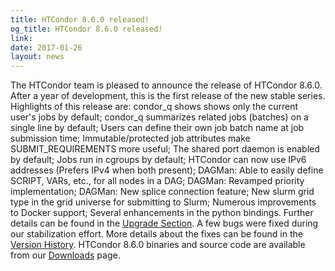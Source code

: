 ```yaml
---
title: HTCondor 8.6.0 released!
og_title: HTCondor 8.6.0 released!
link: 
date: 2017-01-26
layout: news
---
```


The HTCondor team is pleased to announce the release of HTCondor 8.6.0. After a year of development, this is the first release of the new stable series.  Highlights of this release are: condor_q shows shows only the current user's jobs by default; condor_q summarizes related jobs (batches) on a single line by default; Users can define their own job batch name at job submission time; Immutable/protected job attributes make SUBMIT_REQUIREMENTS more useful; The shared port daemon is enabled by default; Jobs run in cgroups by default; HTCondor can now use IPv6 addresses (Prefers IPv4 when both present); DAGMan: Able to easily define SCRIPT, VARs, etc., for all nodes in a DAG; DAGMan: Revamped priority implementation; DAGMan: New splice connection feature; New slurm grid type in the grid universe for submitting to Slurm; Numerous improvements to Docker support; Several enhancements in the python bindings.  Further details can be found in the <a href="manual/v8.6.0/10_2Upgrading_from.html">Upgrade Section</a>.  A few bugs were fixed during our stabilization effort.  More details about the fixes can be found in the <a href="manual/v8.6.0/10_3Stable_Release.html">Version History</a>.  HTCondor 8.6.0 binaries and source code are available from our <a href="downloads/">Downloads</a> page. 
